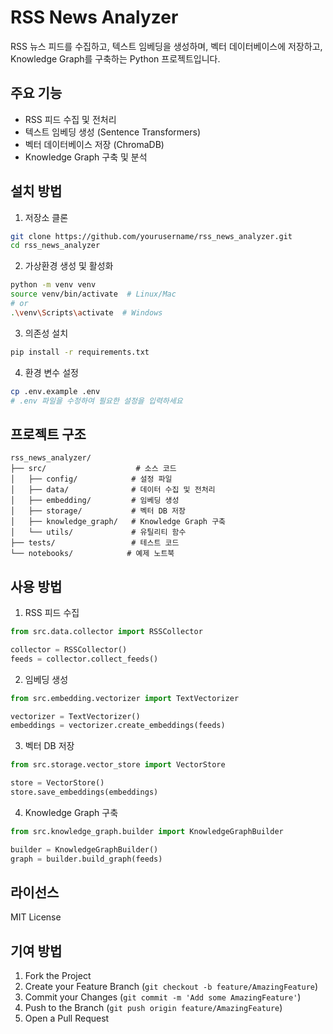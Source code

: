 # RSS News Analyzer

RSS 뉴스 피드를 수집하고, 텍스트 임베딩을 생성하며, 벡터 데이터베이스에 저장하고, Knowledge Graph를 구축하는 Python 프로젝트입니다.

## 주요 기능

- RSS 피드 수집 및 전처리
- 텍스트 임베딩 생성 (Sentence Transformers)
- 벡터 데이터베이스 저장 (ChromaDB)
- Knowledge Graph 구축 및 분석

## 설치 방법

1. 저장소 클론
```bash
git clone https://github.com/yourusername/rss_news_analyzer.git
cd rss_news_analyzer
```

2. 가상환경 생성 및 활성화
```bash
python -m venv venv
source venv/bin/activate  # Linux/Mac
# or
.\venv\Scripts\activate  # Windows
```

3. 의존성 설치
```bash
pip install -r requirements.txt
```

4. 환경 변수 설정
```bash
cp .env.example .env
# .env 파일을 수정하여 필요한 설정을 입력하세요
```

## 프로젝트 구조

```
rss_news_analyzer/
├── src/                    # 소스 코드
│   ├── config/            # 설정 파일
│   ├── data/              # 데이터 수집 및 전처리
│   ├── embedding/         # 임베딩 생성
│   ├── storage/           # 벡터 DB 저장
│   ├── knowledge_graph/   # Knowledge Graph 구축
│   └── utils/             # 유틸리티 함수
├── tests/                 # 테스트 코드
└── notebooks/            # 예제 노트북
```

## 사용 방법

1. RSS 피드 수집
```python
from src.data.collector import RSSCollector

collector = RSSCollector()
feeds = collector.collect_feeds()
```

2. 임베딩 생성
```python
from src.embedding.vectorizer import TextVectorizer

vectorizer = TextVectorizer()
embeddings = vectorizer.create_embeddings(feeds)
```

3. 벡터 DB 저장
```python
from src.storage.vector_store import VectorStore

store = VectorStore()
store.save_embeddings(embeddings)
```

4. Knowledge Graph 구축
```python
from src.knowledge_graph.builder import KnowledgeGraphBuilder

builder = KnowledgeGraphBuilder()
graph = builder.build_graph(feeds)
```

## 라이선스

MIT License

## 기여 방법

1. Fork the Project
2. Create your Feature Branch (`git checkout -b feature/AmazingFeature`)
3. Commit your Changes (`git commit -m 'Add some AmazingFeature'`)
4. Push to the Branch (`git push origin feature/AmazingFeature`)
5. Open a Pull Request 
